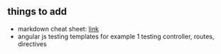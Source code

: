 ## things to add
* markdown cheat sheet: [link](https://github.com/adam-p/markdown-here/wiki/Markdown-Cheatsheet)
* angular js testing templates for example 1 testing controller, routes, directives
